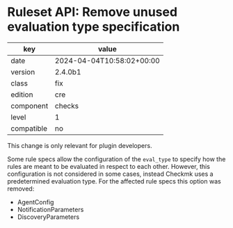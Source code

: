 [//]: # (werk v2)
# Ruleset API: Remove unused evaluation type specification

key        | value
---------- | ---
date       | 2024-04-04T10:58:02+00:00
version    | 2.4.0b1
class      | fix
edition    | cre
component  | checks
level      | 1
compatible | no

This change is only relevant for plugin developers.

Some rule specs allow the configuration of the `eval_type` to specify how the rules are meant to be evaluated in respect to each other.
However, this configuration is not considered in some cases, instead Checkmk uses a predetermined evaluation type.
For the affected rule specs this option was removed:

* AgentConfig
* NotificationParameters
* DiscoveryParameters

